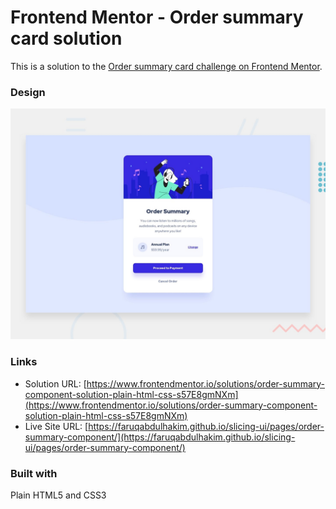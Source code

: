 # Frontend Mentor - Order summary card solution

This is a solution to the [Order summary card challenge on Frontend Mentor](https://www.frontendmentor.io/challenges/order-summary-component-QlPmajDUj).

### Design

![](./preview.jpg)

### Links

- Solution URL: [https://www.frontendmentor.io/solutions/order-summary-component-solution-plain-html-css-s57E8gmNXm](https://www.frontendmentor.io/solutions/order-summary-component-solution-plain-html-css-s57E8gmNXm)
- Live Site URL: [https://faruqabdulhakim.github.io/slicing-ui/pages/order-summary-component/](https://faruqabdulhakim.github.io/slicing-ui/pages/order-summary-component/)

### Built with

Plain HTML5 and CSS3
